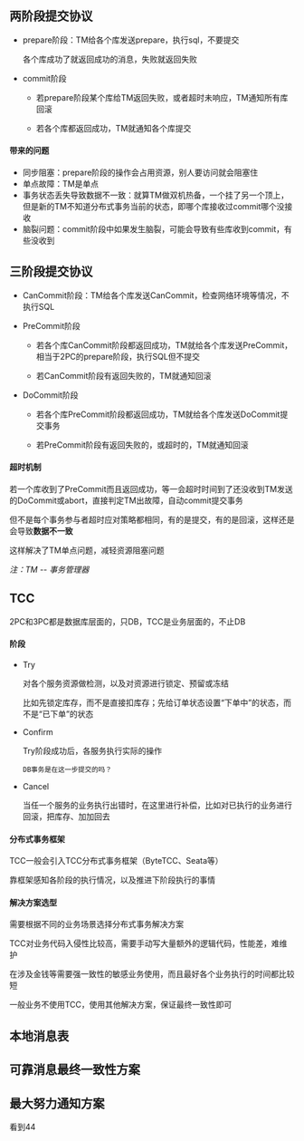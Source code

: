 ## 两阶段提交协议

- prepare阶段：TM给各个库发送prepare，执行sql，不要提交

  各个库成功了就返回成功的消息，失败就返回失败

- commit阶段

  - 若prepare阶段某个库给TM返回失败，或者超时未响应，TM通知所有库回滚

  - 若各个库都返回成功，TM就通知各个库提交

#### 带来的问题

- 同步阻塞：prepare阶段的操作会占用资源，别人要访问就会阻塞住
- 单点故障：TM是单点
- 事务状态丢失导致数据不一致：就算TM做双机热备，一个挂了另一个顶上，但是新的TM不知道分布式事务当前的状态，即哪个库接收过commit哪个没接收
- 脑裂问题：commit阶段中如果发生脑裂，可能会导致有些库收到commit，有些没收到







## 三阶段提交协议

- CanCommit阶段：TM给各个库发送CanCommit，检查网络环境等情况，不执行SQL

- PreCommit阶段

  - 若各个库CanCommit阶段都返回成功，TM就给各个库发送PreCommit，相当于2PC的prepare阶段，执行SQL但不提交

  - 若CanCommit阶段有返回失败的，TM就通知回滚

- DoCommit阶段

  - 若各个库PreCommit阶段都返回成功，TM就给各个库发送DoCommit提交事务

  - 若PreCommit阶段有返回失败的，或超时的，TM就通知回滚

#### 超时机制

若一个库收到了PreCommit而且返回成功，等一会超时时间到了还没收到TM发送的DoCommit或abort，直接判定TM出故障，自动commit提交事务

但不是每个事务参与者超时应对策略都相同，有的是提交，有的是回滚，这样还是会导致**数据不一致**

这样解决了TM单点问题，减轻资源阻塞问题



*注：TM -- 事务管理器*







## TCC

2PC和3PC都是数据库层面的，只DB，TCC是业务层面的，不止DB

#### 阶段

- Try

  对各个服务资源做检测，以及对资源进行锁定、预留或冻结

  比如先锁定库存，而不是直接扣库存；先给订单状态设置“下单中”的状态，而不是“已下单”的状态

- Confirm

  Try阶段成功后，各服务执行实际的操作

  `DB事务是在这一步提交的吗？`

- Cancel

  当任一个服务的业务执行出错时，在这里进行补偿，比如对已执行的业务进行回滚，把库存、加加回去



#### 分布式事务框架

TCC一般会引入TCC分布式事务框架（ByteTCC、Seata等）

靠框架感知各阶段的执行情况，以及推进下阶段执行的事情



#### 解决方案选型

需要根据不同的业务场景选择分布式事务解决方案

TCC对业务代码入侵性比较高，需要手动写大量额外的逻辑代码，性能差，难维护

在涉及金钱等需要强一致性的敏感业务使用，而且最好各个业务执行的时间都比较短

一般业务不使用TCC，使用其他解决方案，保证最终一致性即可







## 本地消息表







## 可靠消息最终一致性方案







## 最大努力通知方案

看到44



